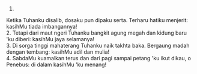 1.
Ketika Tuhanku disalib, dosaku pun dipaku serta.
Terharu hatiku menjerit: kasihMu tiada imbangannya!
<br>
2.
Tetapi dari maut ngeri Tuhanku bangkit agung megah
dan kidung baru 'ku diberi: kasihMu jaya selamanya!
<br>
3.
Di sorga tinggi mahaterang Tuhanku naik takhta baka.
Bergaung madah dengan tembang: kasihMu adil dan mulia!
<br>
4.
SabdaMu kuamalkan terus dan dari pagi sampai petang
'ku ikut dikau, o Penebus: di dalam kasihMu 'ku menang!